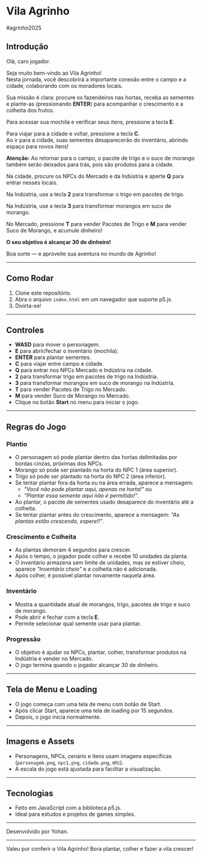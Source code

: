 # Vila Agrinho
#agrinho2025

## Introdução

Olá, caro jogador.

Seja muito bem-vindo ao Vila Agrinho!  
Nesta jornada, você descobrirá a importante conexão entre o campo e a cidade, colaborando com os moradores locais.

Sua missão é clara: procure os fazendeiros nas hortas, receba as sementes e plante-as (pressionando **ENTER**) para acompanhar o crescimento e a colheita dos frutos.

Para acessar sua mochila e verificar seus itens, pressione a tecla **E**.

Para viajar para a cidade e voltar, pressione a tecla **C**.  
Ao ir para a cidade, suas sementes desaparecerão do inventário, abrindo espaço para novos itens!

**Atenção:** Ao retornar para o campo, o pacote de trigo e o suco de morango também serão deixados para trás, pois são produtos para a cidade.

Na cidade, procure os NPCs do Mercado e da Indústria e aperte **Q** para entrar nesses locais.

Na Indústria, use a tecla **2** para transformar o trigo em pacotes de trigo.

Na Indústria, use a tecla **3** para transformar morangos em suco de morango.

No Mercado, pressione **T** para vender Pacotes de Trigo e **M** para vender Suco de Morango, e acumule dinheiro!

**O seu objetivo é alcançar 30 de dinheiro!**

Boa sorte — e aproveite sua aventura no mundo de Agrinho!

---

## Como Rodar
1. Clone este repositório.
2. Abra o arquivo `index.html` em um navegador que suporte p5.js.
3. Divirta-se!

---

## Controles
- **WASD** para mover o personagem.
- **E** para abrir/fechar o inventário (mochila).
- **ENTER** para plantar sementes.
- **C** para viajar entre campo e cidade.
- **Q** para entrar nos NPCs Mercado e Indústria na cidade.
- **2** para transformar trigo em pacotes de trigo na Indústria.
- **3** para transformar morangos em suco de morango na Indústria.
- **T** para vender Pacotes de Trigo no Mercado.
- **M** para vender Suco de Morango no Mercado.
- Clique no botão **Start** no menu para iniciar o jogo.

---

## Regras do Jogo

### Plantio
- O personagem só pode plantar dentro das hortas delimitadas por bordas cinzas, próximas dos NPCs.
- Morango só pode ser plantado na horta do NPC 1 (área superior).
- Trigo só pode ser plantado na horta do NPC 2 (área inferior).
- Se tentar plantar fora da horta ou na área errada, aparece a mensagem:
  - *"Você não pode plantar aqui, apenas na horta!"* ou
  - *"Plantar essa semente aqui não é permitido!"*.
- Ao plantar, o pacote de sementes usado desaparece do inventário até a colheita.
- Se tentar plantar antes do crescimento, aparece a mensagem: *"As plantas estão crescendo, espere!!"*.

### Crescimento e Colheita
- As plantas demoram 4 segundos para crescer.
- Após o tempo, o jogador pode colher e recebe 10 unidades da planta.
- O inventário armazena sem limite de unidades, mas se estiver cheio, aparece *"Inventário cheio"* e a colheita não é adicionada.
- Após colher, é possível plantar novamente naquela área.

### Inventário
- Mostra a quantidade atual de morangos, trigo, pacotes de trigo e suco de morango.
- Pode abrir e fechar com a tecla **E**.
- Permite selecionar qual semente usar para plantar.

### Progressão
- O objetivo é ajudar os NPCs, plantar, colher, transformar produtos na Indústria e vender no Mercado.
- O jogo termina quando o jogador alcançar 30 de dinheiro.

---

## Tela de Menu e Loading
- O jogo começa com uma tela de menu com botão de Start.
- Após clicar Start, aparece uma tela de loading por 15 segundos.
- Depois, o jogo inicia normalmente.

---

## Imagens e Assets
- Personagens, NPCs, cenário e itens usam imagens específicas (`personagem.png`, `npc1.png`, `cidade.png`, etc).
- A escala do jogo está ajustada para facilitar a visualização.

---

## Tecnologias
- Feito em JavaScript com a biblioteca p5.js.
- Ideal para estudos e projetos de games simples.

---

Desenvolvido por Yohan.

---

Valeu por conferir o Vila Agrinho! Bora plantar, colher e fazer a vila crescer!

